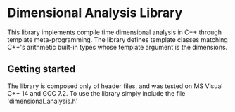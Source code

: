 # Dimensional Analysis Library

This library implements compile time dimensional analysis in C++ through template meta-programming. The library defines template classes matching C++'s arithmetic built-in types whose template argument is the dimensions.

## Getting started

The library is composed only of header files, and was tested on MS Visual C++ 14 and GCC 7.2. To use the library simply include the file 'dimensional_analysis.h'